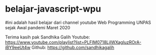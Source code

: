 # belajar-javascript-wpu
#ini adalah hasil belajar dari channel youtube Web Programming UNPAS sejak Awal pandemi Maret 2020

Terima kasih pak Sandhika Galih
Youtube: https://www.youtube.com/playlist?list=PLFIM0718LjIWXagluzROrA-iBY9eeUt4w
Github: https://github.com/sandhikagalih
